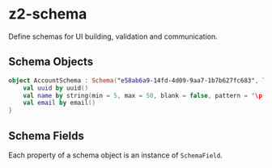 # z2-schema

Define schemas for UI building, validation and communication.

## Schema Objects

```kotlin
object AccountSchema : Schema("e58ab6a9-14fd-4d09-9aa7-1b7b627fc683", localeFallback = locale) {
    val uuid by uuid()
    val name by string(min = 5, max = 50, blank = false, pattern = "\p{Print}{5,50}")
    val email by email()
}
```

## Schema Fields

Each property of a schema object is an instance of `SchemaField`. 